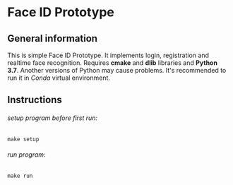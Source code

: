 Face ID Prototype
===========================

General information
-------------------------

This is simple Face ID Prototype. It implements login, registration and realtime face recognition.
Requires **cmake** and **dlib** libraries and **Python 3.7**. Another versions of Python may cause problems.
It's recommended to run it in *Conda* virtual environment. 

Instructions
-------------------------
###### setup program before first run:
```shell
make setup
```

###### run program:
```shell
make run
```
